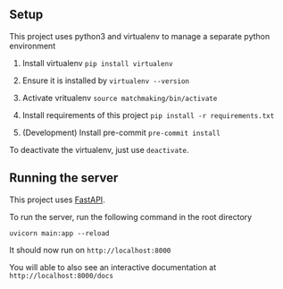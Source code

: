 

## Setup

This project uses python3 and virtualenv to manage a separate python environment

1. Install virtualenv
` pip install virtualenv `

2. Ensure it is installed by
`virtualenv --version`

3. Activate vritualenv
`source matchmaking/bin/activate`

4. Install requirements of this project
`pip install -r requirements.txt`

5. (Development) Install pre-commit
`pre-commit install`

To deactivate the virtualenv, just use `deactivate`.

## Running the server

This project uses [FastAPI](https://fastapi.tiangolo.com/).

To run the server, run the following command in the root directory

`uvicorn main:app --reload`

It should now run on `http://localhost:8000`

You will able to also see an interactive documentation at `http://localhost:8000/docs`
